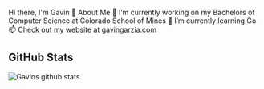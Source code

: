 Hi there, I'm Gavin 👋
About Me
🔭 I’m currently working on my Bachelors of Computer Science at Colorado School of Mines
🌱 I’m currently learning Go
📫 Check out my website at gavingarzia.com

## GitHub Stats
![Gavins github stats](https://github-readme-stats.vercel.app/api?username=ggarzia17&show_icons=true&theme=radical)
